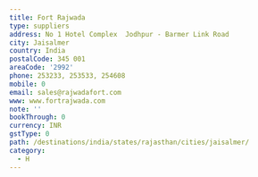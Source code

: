 ```yaml
---
title: Fort Rajwada
type: suppliers
address: No 1 Hotel Complex  Jodhpur - Barmer Link Road
city: Jaisalmer
country: India
postalCode: 345 001
areaCode: '2992'
phone: 253233, 253533, 254608
mobile: 0
email: sales@rajwadafort.com
www: www.fortrajwada.com
note: ''
bookThrough: 0
currency: INR
gstType: 0
path: /destinations/india/states/rajasthan/cities/jaisalmer/
category:
  - H
---
```


